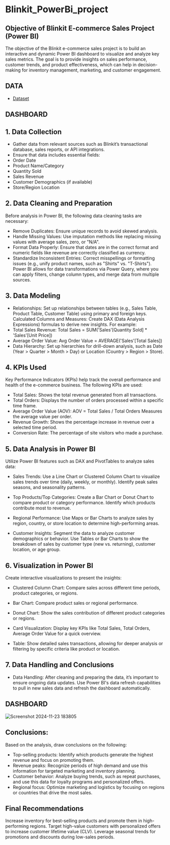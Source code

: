 # Blinkit_PowerBi_project

## Objective of Blinkit E-commerce Sales Project (Power BI)
The objective of the Blinkit e-commerce sales project is to build an interactive and dynamic Power BI dashboard to visualize and analyze key sales metrics. The goal is to provide insights on sales performance, customer trends, and product effectiveness, which can help in decision-making for inventory management, marketing, and customer engagement.

## DATA

- <a href="https://github.com/mehnaazsidra/Blinkit_Power-Bi_-project/tree/main">Dataset</a>

## DASHBOARD



## 1. Data Collection
- Gather data from relevant sources such as Blinkit’s transactional database, sales reports, or API integrations.
- Ensure that data includes essential fields:
- Order Date
- Product Name/Category
- Quantity Sold
- Sales Revenue
- Customer Demographics (if available)
- Store/Region Location
## 2. Data Cleaning and Preparation
Before analysis in Power BI, the following data cleaning tasks are necessary:

- Remove Duplicates: Ensure unique records to avoid skewed analysis.
- Handle Missing Values: Use imputation methods like replacing missing values with average sales, zero, or "N/A".
- Format Data Properly: Ensure that dates are in the correct format and numeric fields like revenue are correctly classified as currency.
- Standardize Inconsistent Entries: Correct misspellings or formatting issues (e.g., unify product names, such as "Shirts" vs. "T-Shirts").
Power BI allows for data transformations via Power Query, where you can apply filters, change column types, and merge data from multiple sources.

## 3. Data Modeling
- Relationships: Set up relationships between tables (e.g., Sales Table, Product Table, Customer Table) using primary and foreign keys.
  Calculated Columns and Measures: Create DAX (Data Analysis Expressions) formulas to derive new insights. For example:
- Total Sales Revenue:
Total Sales = SUM('Sales'[Quantity Sold] * 'Sales'[Unit Price])
- Average Order Value:
Avg Order Value = AVERAGE('Sales'[Total Sales])
- Data Hierarchy: Set up hierarchies for drill-down analysis, such as Date (Year > Quarter > Month > Day) or Location (Country > Region > Store).

## 4. KPIs Used
Key Performance Indicators (KPIs) help track the overall performance and health of the e-commerce business. The following KPIs are used:

- Total Sales:
Shows the total revenue generated from all transactions.
- Total Orders:
Displays the number of orders processed within a specific time frame.
- Average Order Value (AOV):
AOV = Total Sales / Total Orders
Measures the average value per order.
- Revenue Growth:
Shows the percentage increase in revenue over a selected time period.
- Conversion Rate:
The percentage of site visitors who made a purchase.
## 5. Data Analysis in Power BI
Utilize Power BI features such as DAX and PivotTables to analyze sales data:

- Sales Trends:
Use a Line Chart or Clustered Column Chart to visualize sales trends over time (daily, weekly, or monthly). Identify peak sales seasons, and seasonality patterns.

- Top Products/Top Categories:
Create a Bar Chart or Donut Chart to compare product or category performance. Identify which products contribute most to revenue.

- Regional Performance:
Use Maps or Bar Charts to analyze sales by region, country, or store location to determine high-performing areas.

- Customer Insights:
Segment the data to analyze customer demographics or behavior. Use Tables or Bar Charts to show the breakdown of sales by customer type (new vs. returning), customer location, or age group.

## 6. Visualization in Power BI
Create interactive visualizations to present the insights:

- Clustered Column Chart:
Compare sales across different time periods, product categories, or regions.

- Bar Chart:
Compare product sales or regional performance.

- Donut Chart:
Show the sales contribution of different product categories or regions.

- Card Visualization:
Display key KPIs like Total Sales, Total Orders, Average Order Value for a quick overview.

- Table:
Show detailed sales transactions, allowing for deeper analysis or filtering by specific criteria like product or location.

## 7. Data Handling and Conclusions
- Data Handling:
After cleaning and preparing the data, it’s important to ensure ongoing data updates. Use Power BI's data refresh capabilities to pull in new sales data and refresh the dashboard automatically.


## DASHBOARD

![Screenshot 2024-11-23 183805](https://github.com/user-attachments/assets/eb409677-415e-471b-83aa-18eef34fc17e)


## Conclusions:
Based on the analysis, draw conclusions on the following:

- Top-selling products: Identify which products generate the highest revenue and focus on promoting them.
- Revenue peaks: Recognize periods of high demand and use this information for targeted marketing and inventory planning.
- Customer behavior: Analyze buying trends, such as repeat purchases, and use this data for loyalty programs and personalized offers.
- Regional focus: Optimize marketing and logistics by focusing on regions or countries that drive the most sales.
  
## Final Recommendations

Increase inventory for best-selling products and promote them in high-performing regions.
Target high-value customers with personalized offers to increase customer lifetime value (CLV).
Leverage seasonal trends for promotions and discounts during low-sales periods.

